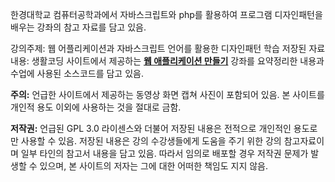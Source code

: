한경대학교 컴퓨터공학과에서 자바스크립트와 php를 활용하여 프로그램 디자인패턴을 배우는 강좌의 참고 자료를 담고 있음.

강의주제: 웹 어플리케이션과 자바스크립트 언어를 활용한 디자인패턴 학습
저장된 자료 내용: 생활코딩 사이트에서 제공하는 [**웹 애플리케이션 만들기**](https://opentutorials.org/course/1688) 강좌를 요약정리한 내용과 수업에 사용된 소스코드를 담고 있음.

**주의:** 언급한 사이트에서 제공하는 동영상 화면 캡쳐 사진이 포함되어 있음. 본 사이트를 개인적 용도 이외에 사용하는 것을 절대로 금함.

**저작권:** 언급된 GPL 3.0 라이센스와 더불어 저장된 내용은 전적으로 개인적인 용도로만 사용할 수 있음. 저장된 내용은 강의 수강생들에게 도움을 주기 위한 강의 참고자료이며 일부 타인의 참고서 내용을 담고 있음. 따라서 임의로 배포할 경우 저작권 문제가 발생할 수 있으며, 본 사이트의 저자는 그에 대한 어떠한 책임도 지지 않음.
